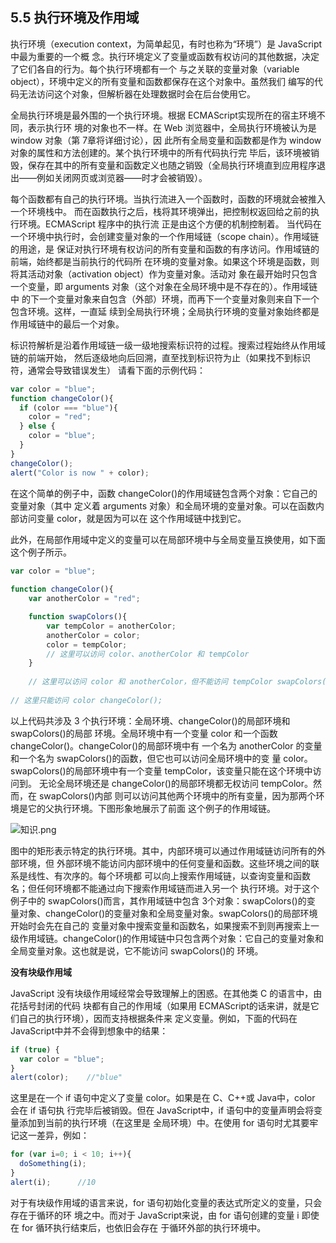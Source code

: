 ## 5.5 执行环境及作用域

执行环境（execution context，为简单起见，有时也称为“环境”）是 JavaScript中最为重要的一个概 念。执行环境定义了变量或函数有权访问的其他数据，决定了它们各自的行为。每个执行环境都有一个 与之关联的变量对象（variable object），环境中定义的所有变量和函数都保存在这个对象中。虽然我们 编写的代码无法访问这个对象，但解析器在处理数据时会在后台使用它。

全局执行环境是最外围的一个执行环境。根据 ECMAScript实现所在的宿主环境不同，表示执行环 境的对象也不一样。在 Web 浏览器中，全局执行环境被认为是 window 对象（第 7章将详细讨论），因 此所有全局变量和函数都是作为 window 对象的属性和方法创建的。某个执行环境中的所有代码执行完 毕后，该环境被销毁，保存在其中的所有变量和函数定义也随之销毁（全局执行环境直到应用程序退 出——例如关闭网页或浏览器——时才会被销毁）。

每个函数都有自己的执行环境。当执行流进入一个函数时，函数的环境就会被推入一个环境栈中。 而在函数执行之后，栈将其环境弹出，把控制权返回给之前的执行环境。ECMAScript 程序中的执行流 正是由这个方便的机制控制着。
当代码在一个环境中执行时，会创建变量对象的一个作用域链（scope chain）。作用域链的用途，是 保证对执行环境有权访问的所有变量和函数的有序访问。作用域链的前端，始终都是当前执行的代码所 在环境的变量对象。如果这个环境是函数，则将其活动对象（activation object）作为变量对象。活动对 象在最开始时只包含一个变量，即 arguments 对象（这个对象在全局环境中是不存在的）。作用域链中 的下一个变量对象来自包含（外部）环境，而再下一个变量对象则来自下一个包含环境。这样，一直延 续到全局执行环境；全局执行环境的变量对象始终都是作用域链中的最后一个对象。

标识符解析是沿着作用域链一级一级地搜索标识符的过程。搜索过程始终从作用域链的前端开始， 然后逐级地向后回溯，直至找到标识符为止（如果找不到标识符，通常会导致错误发生）
请看下面的示例代码： 

```javascript
var color = "blue";  
function changeColor(){  
  if (color === "blue"){
    color = "red";   
  } else {  
    color = "blue"; 
  }
} 
changeColor(); 
alert("Color is now " + color); 
```

在这个简单的例子中，函数 changeColor()的作用域链包含两个对象：它自己的变量对象（其中 定义着 arguments 对象）和全局环境的变量对象。可以在函数内部访问变量 color，就是因为可以在 这个作用域链中找到它。

此外，在局部作用域中定义的变量可以在局部环境中与全局变量互换使用，如下面这个例子所示。

```javascript
var color = "blue"; 
 
function changeColor(){   
    var anotherColor = "red"; 

    function swapColors(){    
        var tempColor = anotherColor;
        anotherColor = color;
        color = tempColor; 
        // 这里可以访问 color、anotherColor 和 tempColor
    } 
 
    // 这里可以访问 color 和 anotherColor，但不能访问 tempColor swapColors(); } 
 
// 这里只能访问 color changeColor();
```

以上代码共涉及 3 个执行环境：全局环境、changeColor()的局部环境和 swapColors()的局部 环境。全局环境中有一个变量 color 和一个函数 changeColor()。changeColor()的局部环境中有 一个名为 anotherColor 的变量和一个名为 swapColors()的函数，但它也可以访问全局环境中的变 量 color。swapColors()的局部环境中有一个变量 tempColor，该变量只能在这个环境中访问到。 无论全局环境还是 changeColor()的局部环境都无权访问 tempColor。然而，在 swapColors()内部 则可以访问其他两个环境中的所有变量，因为那两个环境是它的父执行环境。下图形象地展示了前面 这个例子的作用域链。

 ![知识.png](https://cdn.nlark.com/yuque/0/2019/png/330492/1567049309474-a5e99826-4dc2-4f9d-b867-4691e6ad8ebf.png#align=left&display=inline&height=287&name=%E7%9F%A5%E8%AF%86.png&originHeight=287&originWidth=367&size=14815&status=done&width=367)


图中的矩形表示特定的执行环境。其中，内部环境可以通过作用域链访问所有的外部环境，但 外部环境不能访问内部环境中的任何变量和函数。这些环境之间的联系是线性、有次序的。每个环境都 可以向上搜索作用域链，以查询变量和函数名；但任何环境都不能通过向下搜索作用域链而进入另一个 执行环境。对于这个例子中的 swapColors()而言，其作用域链中包含 3个对象：swapColors()的变 量对象、changeColor()的变量对象和全局变量对象。swapColors()的局部环境开始时会先在自己的 变量对象中搜索变量和函数名，如果搜索不到则再搜索上一级作用域链。changeColor()的作用域链中只包含两个对象：它自己的变量对象和全局变量对象。这也就是说，它不能访问 swapColors()的 环境。

**没有块级作用域**

JavaScript 没有块级作用域经常会导致理解上的困惑。在其他类 C 的语言中，由花括号封闭的代码 块都有自己的作用域（如果用 ECMAScript的话来讲，就是它们自己的执行环境），因而支持根据条件来 定义变量。例如，下面的代码在 JavaScript中并不会得到想象中的结果：  

```javascript
if (true) {    
  var color = "blue";
}
alert(color);    //"blue"
```
   
这里是在一个 if 语句中定义了变量 color。如果是在 C、C++或 Java中，color 会在 if 语句执 行完毕后被销毁。但在 JavaScript中，if 语句中的变量声明会将变量添加到当前的执行环境（在这里是 全局环境）中。在使用 for 语句时尤其要牢记这一差异，例如：  

```javascript
for (var i=0; i < 10; i++){ 
  doSomething(i); 
}   
alert(i);      //10
```
 
对于有块级作用域的语言来说，for 语句初始化变量的表达式所定义的变量，只会存在于循环的环 境之中。而对于 JavaScript来说，由 for 语句创建的变量 i 即使在 for 循环执行结束后，也依旧会存在 于循环外部的执行环境中。